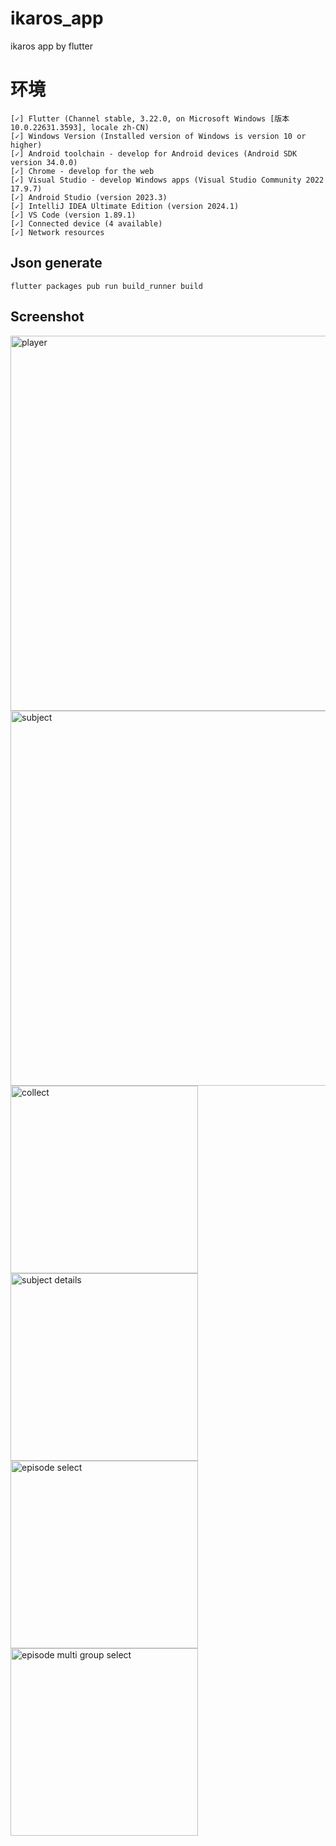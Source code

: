 # ikaros_app

ikaros app by flutter

# 环境
```text
[✓] Flutter (Channel stable, 3.22.0, on Microsoft Windows [版本 10.0.22631.3593], locale zh-CN)
[✓] Windows Version (Installed version of Windows is version 10 or higher)
[✓] Android toolchain - develop for Android devices (Android SDK version 34.0.0)
[✓] Chrome - develop for the web
[✓] Visual Studio - develop Windows apps (Visual Studio Community 2022 17.9.7)
[✓] Android Studio (version 2023.3)
[✓] IntelliJ IDEA Ultimate Edition (version 2024.1)
[✓] VS Code (version 1.89.1)
[✓] Connected device (4 available)
[✓] Network resources
```

## Json generate

```
flutter packages pub run build_runner build
```

## Screenshot
<img width="600" alt="player" src="https://alist.ikaros.run/d/share/local/ikaros-dev/app/screenshot/Screenshot_20240822_170209.png?sign=GRa4gqbLPqwTn36fhCwcyhhakupI1LoV2TaXNhwxCrA=:0" />
<img width="600" src="https://alist.ikaros.run/d/share/local/ikaros-dev/app/screenshot/Screenshot_20240822_165352.png?sign=77RntvTkPEd9j5aIZrwjefOQF4deOTQC_sS5qidtsW4=:0" alt="subject"/> 
<img width="300" src="https://alist.ikaros.run/d/share/local/ikaros-dev/app/screenshot/Screenshot_20240822_165216.png?sign=11h_ljzcU3ZEKv8FmN3dhnDjXn3QpOr7EmpqT936QhQ=:0" alt="collect"/>
<img width="300" alt="subject details" src="https://alist.ikaros.run/d/share/local/ikaros-dev/app/screenshot/Screenshot_20240822_165300.png?sign=k5GwpLH3-0OShcqu7RpPKyPZ15D_QcSll8dDbs6gQGs=:0" />
<img width="300" alt="episode select" src="https://alist.ikaros.run/d/share/local/ikaros-dev/app/screenshot/Screenshot_20240822_165317.png?sign=0KPsuctc-cnJ1FIX9nixtq2xvzO8oHUh43tmJWtmpAw=:0" />
<img width="300" alt="episode multi group select" src="https://alist.ikaros.run/d/share/local/ikaros-dev/app/screenshot/Screenshot_20240822_165423.png?sign=4oB4RN0QD2hxygcaa6_c4H_wdrhLee7jhUDx63wtip4=:0" />


